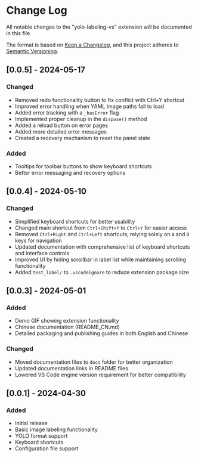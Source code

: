# Change Log

All notable changes to the "yolo-labeling-vs" extension will be documented in this file.

The format is based on [Keep a Changelog](http://keepachangelog.com/),
and this project adheres to [Semantic Versioning](http://semver.org/).

## [0.0.5] - 2024-05-17

### Changed
- Removed redo functionality button to fix conflict with Ctrl+Y shortcut
- Improved error handling when YAML image paths fail to load
- Added error tracking with a `_hasError` flag
- Implemented proper cleanup in the `dispose()` method
- Added a reload button on error pages
- Added more detailed error messages
- Created a recovery mechanism to reset the panel state

### Added
- Tooltips for toolbar buttons to show keyboard shortcuts
- Better error messaging and recovery options

## [0.0.4] - 2024-05-10

### Changed
- Simplified keyboard shortcuts for better usability
- Changed main shortcut from `Ctrl+Shift+Y` to `Ctrl+Y` for easier access
- Removed `Ctrl+Right` and `Ctrl+Left` shortcuts, relying solely on `A` and `D` keys for navigation
- Updated documentation with comprehensive list of keyboard shortcuts and interface controls
- Improved UI by hiding scrollbar in label list while maintaining scrolling functionality
- Added `test_label/` to `.vscodeignore` to reduce extension package size

## [0.0.3] - 2024-05-01

### Added
- Demo GIF showing extension functionality
- Chinese documentation (README_CN.md)
- Detailed packaging and publishing guides in both English and Chinese

### Changed
- Moved documentation files to `docs` folder for better organization
- Updated documentation links in README files
- Lowered VS Code engine version requirement for better compatibility

## [0.0.1] - 2024-04-30

### Added
- Initial release
- Basic image labeling functionality
- YOLO format support
- Keyboard shortcuts
- Configuration file support